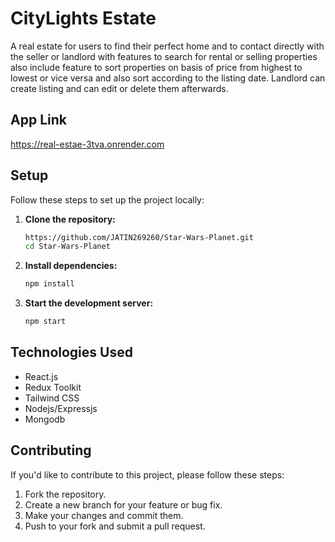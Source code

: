 # CityLights Estate
A real estate for users to find their perfect home and to contact directly with the seller or landlord with features to search for rental or selling properties also include feature to sort properties on basis of price from highest to lowest or vice versa and also sort according to the listing date. Landlord can create listing and can edit or delete them afterwards.

## App Link
https://real-estae-3tva.onrender.com

## Setup

Follow these steps to set up the project locally:

1. **Clone the repository:**

   ```bash
   https://github.com/JATIN269260/Star-Wars-Planet.git
   cd Star-Wars-Planet
   ```

2. **Install dependencies:**

   ```bash
   npm install
   ```

3. **Start the development server:**

   ```bash
   npm start
   ```

## Technologies Used
- React.js
- Redux Toolkit
- Tailwind CSS
- Nodejs/Expressjs
- Mongodb

## Contributing

If you'd like to contribute to this project, please follow these steps:

1. Fork the repository.
2. Create a new branch for your feature or bug fix.
3. Make your changes and commit them.
4. Push to your fork and submit a pull request.

